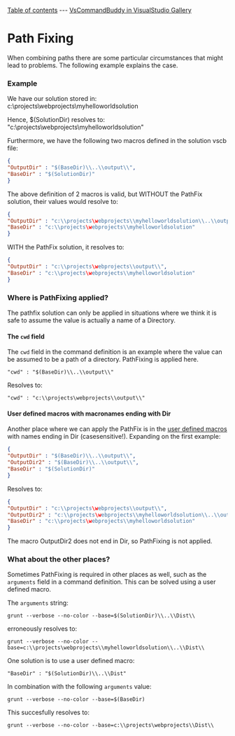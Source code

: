 [Table of contents](_toc.md) --- [VsCommandBuddy in VisualStudio Gallery](http://visualstudiogallery.msdn.microsoft.com/f5da988e-2ec1-4061-a569-46d09733c668) 
# Path Fixing
When combining paths there are some particular circumstances that might lead to problems. The following example explains the case.

### Example
We have our solution stored in: c:\\projects\webprojects\\myhelloworldsolution

Hence, $(SolutionDir) resolves to: "c:\\projects\webprojects\\myhelloworldsolution"

Furthermore, we have the following two macros defined in the solution vscb file:

```json
{
"OutputDir" : "$(BaseDir)\\..\\output\\",
"BaseDir" : "$(SolutionDir)"
}
```

The above definition of 2 macros is valid, but WITHOUT the PathFix solution, their values would resolve to:

```json
{
"OutputDir" : "c:\\projects\webprojects\\myhelloworldsolution\\..\\output\\",
"BaseDir" : "c:\\projects\webprojects\\myhelloworldsolution"
}
```

WITH the PathFix solution, it resolves to:

```json
{
"OutputDir" : "c:\\projects\webprojects\\output\\",
"BaseDir" : "c:\\projects\webprojects\\myhelloworldsolution"
}
```


### Where is PathFixing applied?
The pathfix solution can only be applied in situations where we think it is safe to assume the value is actually a name of a Directory.

#### The `cwd` field
The `cwd` field in the command definition is an example where the value can be assumed to be a path of a directory. PathFixing is applied here.

`"cwd" : "$(BaseDir)\\..\\output\\"`

Resolves to:

`"cwd" : "c:\\projects\webprojects\\output\\"`

#### User defined macros with macronames ending with Dir
Another place where we can apply the PathFix is in the [user defined macros](macros.md) with names ending in Dir (casesensitive!).
Expanding on the first example:

```json
{
"OutputDir" : "$(BaseDir)\\..\\output\\",
"OutputDir2" : "$(BaseDir)\\..\\output\\",
"BaseDir" : "$(SolutionDir)"
}
```

Resolves to:

```json
{
"OutputDir" : "c:\\projects\webprojects\\output\\",
"OutputDir2" : "c:\\projects\webprojects\\myhelloworldsolution\\..\\output\\",
"BaseDir" : "c:\\projects\webprojects\\myhelloworldsolution"
}
```

The macro OutputDir2 does not end in Dir, so PathFixing is not applied.

### What about the other places?
Sometimes PathFixing is required in other places as well, such as the `arguments` field in a command definition.
This can be solved using a user defined macro.

The `arguments` string:

`grunt --verbose --no-color --base=$(SolutionDir)\\..\\Dist\\`

erroneously resolves to:

`grunt --verbose --no-color --base=c:\\projects\webprojects\\myhelloworldsolution\\..\\Dist\\`


One solution is to use a user defined macro:

`"BaseDir" : "$(SolutionDir)\\..\\Dist"`

In combination with the following `arguments` value:

`grunt --verbose --no-color --base=$(BaseDir)`

This succesfully resolves to:

`grunt --verbose --no-color --base=c:\\projects\webprojects\\Dist\\`


